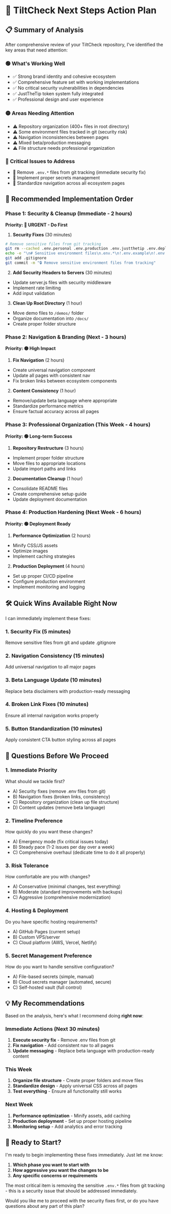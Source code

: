 # 🎯 TiltCheck Next Steps Action Plan

## 📋 **Summary of Analysis**

After comprehensive review of your TiltCheck repository, I've identified the key areas that need attention:

### 🟢 **What's Working Well**
- ✅ Strong brand identity and cohesive ecosystem
- ✅ Comprehensive feature set with working implementations
- ✅ No critical security vulnerabilities in dependencies
- ✅ JustTheTip token system fully integrated
- ✅ Professional design and user experience

### 🟡 **Areas Needing Attention**
- ⚠️ Repository organization (400+ files in root directory)
- ⚠️ Some environment files tracked in git (security risk)
- ⚠️ Navigation inconsistencies between pages
- ⚠️ Mixed beta/production messaging
- ⚠️ File structure needs professional organization

### 🔴 **Critical Issues to Address**
- 🚨 Remove `.env.*` files from git tracking (immediate security fix)
- 🚨 Implement proper secrets management
- 🚨 Standardize navigation across all ecosystem pages

## 🚀 **Recommended Implementation Order**

### Phase 1: Security & Cleanup (Immediate - 2 hours)
**Priority: 🔴 URGENT - Do First**

1. **Security Fixes** (30 minutes)
```bash
# Remove sensitive files from git tracking
git rm --cached .env.personal .env.production .env.justthetip .env.deployment
echo -e "\n# Sensitive environment files\n.env.*\n!.env.example\n!.env.template" >> .gitignore
git add .gitignore
git commit -m "🔒 Remove sensitive environment files from tracking"
```

2. **Add Security Headers to Servers** (30 minutes)
- Update server.js files with security middleware
- Implement rate limiting
- Add input validation

3. **Clean Up Root Directory** (1 hour)
- Move demo files to `/demos/` folder
- Organize documentation into `/docs/`
- Create proper folder structure

### Phase 2: Navigation & Branding (Next - 3 hours)
**Priority: 🟡 High Impact**

1. **Fix Navigation** (2 hours)
- Create universal navigation component
- Update all pages with consistent nav
- Fix broken links between ecosystem components

2. **Content Consistency** (1 hour)
- Remove/update beta language where appropriate
- Standardize performance metrics
- Ensure factual accuracy across all pages

### Phase 3: Professional Organization (This Week - 4 hours)
**Priority: 🟢 Long-term Success**

1. **Repository Restructure** (3 hours)
- Implement proper folder structure
- Move files to appropriate locations
- Update import paths and links

2. **Documentation Cleanup** (1 hour)
- Consolidate README files
- Create comprehensive setup guide
- Update deployment documentation

### Phase 4: Production Hardening (Next Week - 6 hours)
**Priority: 🟢 Deployment Ready**

1. **Performance Optimization** (2 hours)
- Minify CSS/JS assets
- Optimize images
- Implement caching strategies

2. **Production Deployment** (4 hours)
- Set up proper CI/CD pipeline
- Configure production environment
- Implement monitoring and logging

## 🛠️ **Quick Wins Available Right Now**

I can immediately implement these fixes:

### 1. **Security Fix** (5 minutes)
Remove sensitive files from git and update .gitignore

### 2. **Navigation Consistency** (15 minutes)
Add universal navigation to all major pages

### 3. **Beta Language Update** (10 minutes)
Replace beta disclaimers with production-ready messaging

### 4. **Broken Link Fixes** (10 minutes)
Ensure all internal navigation works properly

### 5. **Button Standardization** (10 minutes)
Apply consistent CTA button styling across all pages

## 🤔 **Questions Before We Proceed**

### 1. **Immediate Priority** 
What should we tackle first?
- A) Security fixes (remove .env files from git)
- B) Navigation fixes (broken links, consistency)
- C) Repository organization (clean up file structure)
- D) Content updates (remove beta language)

### 2. **Timeline Preference**
How quickly do you want these changes?
- A) Emergency mode (fix critical issues today)
- B) Steady pace (1-2 issues per day over a week)
- C) Comprehensive overhaul (dedicate time to do it all properly)

### 3. **Risk Tolerance**
How comfortable are you with changes?
- A) Conservative (minimal changes, test everything)
- B) Moderate (standard improvements with backups)
- C) Aggressive (comprehensive modernization)

### 4. **Hosting & Deployment**
Do you have specific hosting requirements?
- A) GitHub Pages (current setup)
- B) Custom VPS/server
- C) Cloud platform (AWS, Vercel, Netlify)

### 5. **Secret Management Preference**
How do you want to handle sensitive configuration?
- A) File-based secrets (simple, manual)
- B) Cloud secrets manager (automated, secure)
- C) Self-hosted vault (full control)

## 💡 **My Recommendations**

Based on the analysis, here's what I recommend doing **right now**:

### Immediate Actions (Next 30 minutes)
1. **Execute security fix** - Remove .env files from git
2. **Fix navigation** - Add consistent nav to all pages
3. **Update messaging** - Replace beta language with production-ready content

### This Week
1. **Organize file structure** - Create proper folders and move files
2. **Standardize design** - Apply universal CSS across all pages  
3. **Test everything** - Ensure all functionality still works

### Next Week
1. **Performance optimization** - Minify assets, add caching
2. **Production deployment** - Set up proper hosting pipeline
3. **Monitoring setup** - Add analytics and error tracking

## 🚀 **Ready to Start?**

I'm ready to begin implementing these fixes immediately. Just let me know:

1. **Which phase you want to start with**
2. **How aggressive you want the changes to be**
3. **Any specific concerns or requirements**

The most critical item is removing the sensitive `.env.*` files from git tracking - this is a security issue that should be addressed immediately.

Would you like me to proceed with the security fixes first, or do you have questions about any part of this plan?